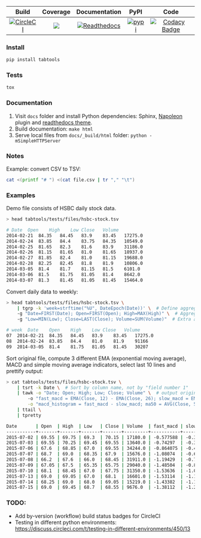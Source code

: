 | Build | Coverage | Documentation  | PyPI | Code |
|:---:|:---:|:---:|:---:|:---:|
| [![CircleCI](https://circleci.com/gh/pavlov99/tabtools/tree/master.svg?style=svg)](https://circleci.com/gh/pavlov99/tabtools/tree/master) | ![](https://coveralls.io/repos/pavlov99/tabtools/badge.png) | [![Readthedocs](https://readthedocs.org/projects/tabtools/badge/?version=latest)](http://tabtools.readthedocs.io/en/latest/?badge=latest) | [![pypi](https://img.shields.io/pypi/v/tabtools.svg)](https://pypi.org/project/tabtools/) | [![Codacy Badge](https://api.codacy.com/project/badge/Grade/dab474ce648044979ce47ead7d923250)](https://www.codacy.com/app/pavlov99/tabtools) |

### Install

```python
pip install tabtools
```

### Tests

```python
tox
```

### Documentation
1. Visit `docs` folder and install Python dependencies: Sphinx, [Napoleon](https://sphinxcontrib-napoleon.readthedocs.io/en/latest/) plugin and [readthedocs theme](https://github.com/rtfd/sphinx_rtd_theme).
2. Build documentation: `make html`
3. Serve local files from `docs/_build/html` folder: `python -mSimpleHTTPServer`

### Notes

Example: convert CSV to TSV:

```bash
cat <(printf "# ") <(cat file.csv | tr "," "\t")
```

### Examples

Demo file consists of HSBC daily stock data.

```bash
> head tabtools/tests/files/hsbc-stock.tsv

# Date	Open	High	Low	Close	Volume
2014-02-21	84.35	84.45	83.9	83.45	17275.0
2014-02-24	83.85	84.4	83.75	84.35	10549.0
2014-02-25	81.65	82.3	81.6	83.9	31186.0
2014-02-26	81.15	81.65	81.0	81.65	18937.0
2014-02-27	81.85	82.4	81.0	81.15	19688.0
2014-02-28	82.25	82.45	81.8	81.9	10806.0
2014-03-05	81.4	81.7	81.15	81.5	6101.0
2014-03-06	81.5	81.75	81.05	81.4	8642.0
2014-03-07	81.3	81.45	81.05	81.45	15464.0
```

Convert daily data to weekly:

```bash
> head tabtools/tests/files/hsbc-stock.tsv \
    | tgrp -k 'week=strftime("%U", DateEpoch(Date))' \  # Define aggregation key (map emitter)
    -g "Date=FIRST(Date); Open=FIRST(Open); High=MAX(High)" \  # Aggregated values to compute
    -g "Low=MIN(Low); Close=LAST(Close); Volume=SUM(Volume)"  # Extra aggregated values

# week	Date	Open	High	Low	Close	Volume
07	2014-02-21	84.35	84.45	83.9	83.45	17275.0
08	2014-02-24	83.85	84.4	81.0	81.9	91166
09	2014-03-05	81.4	81.75	81.05	81.45	30207
```

Sort original file, compute 3 different EMA (exponential moving average), MACD and simple moving average indicators, select last 10 lines and prettify output:

```bash
> cat tabtools/tests/files/hsbc-stock.tsv \
    | tsrt -k Date \  # Sort by column name, not by "field number 1"
    | tawk -o "Date; Open; High; Low; Close; Volume" \  # output original fields
        -o "fast_macd = EMA(Close, 12) - EMA(Close, 26); slow_macd = EMA(fast_macd, 9)" \
        -o "macd_histogram = fast_macd - slow_macd; ma50 = AVG(Close, 50)" \
    | ttail \
    | tpretty

Date       | Open  | High  | Low   | Close | Volume  | fast_macd | slow_macd | macd_histogram | ma50    
-----------+-------+-------+-------+-------+---------+-----------+-----------+----------------+---------
2015-07-02 | 69.55 | 69.75 | 69.3  | 70.15 | 17180.0 | -0.577588 | -0.302581 | -0.275007      | 73.7404
2015-07-03 | 69.55 | 70.25 | 69.45 | 69.55 | 13640.0 | -0.74297  | -0.390658 | -0.352311      | 73.7224
2015-07-06 | 67.6  | 68.85 | 67.0  | 69.55 | 34244.0 | -0.864075 | -0.485342 | -0.378734      | 73.6964
2015-07-07 | 68.7  | 69.0  | 68.35 | 67.9  | 15676.0 | -1.08074  | -0.604421 | -0.476315      | 73.6454
2015-07-08 | 66.2  | 67.6  | 66.0  | 68.45 | 31911.0 | -1.19429  | -0.722395 | -0.471898      | 73.5984
2015-07-09 | 67.05 | 67.5  | 65.35 | 65.75 | 29040.0 | -1.48504  | -0.874924 | -0.610114      | 73.4374
2015-07-10 | 68.1  | 68.45 | 67.0  | 67.75 | 31350.0 | -1.53636  | -1.00721  | -0.529149      | 73.2634
2015-07-13 | 69.0  | 69.05 | 67.0  | 68.1  | 16601.0 | -1.53114  | -1.112    | -0.419145      | 73.0974
2015-07-14 | 68.25 | 69.0  | 68.0  | 69.05 | 15219.0 | -1.43382  | -1.17636  | -0.257459      | 72.9294
2015-07-15 | 69.0  | 69.45 | 68.7  | 68.55 | 9676.0  | -1.38112  | -1.21731  | -0.163806      | 72.7614
```

### TODO:
* Add by-version (workflow) build status badges for CircleCI
* Testing in different python environments: https://discuss.circleci.com/t/testing-in-different-environments/450/13
